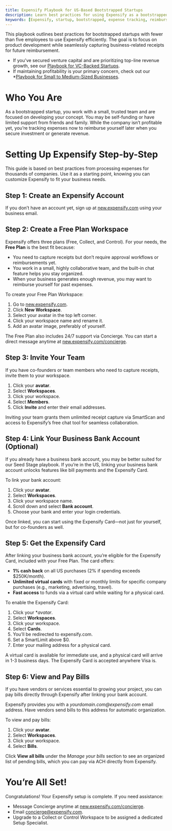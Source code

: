 ```yaml
---
title: Expensify Playbook for US-Based Bootstrapped Startups
description: Learn best practices for using Expensify as a bootstrapped startup with fewer than five employees.
keywords: [Expensify, startup, bootstrapped, expense tracking, reimbursement, workspace]
---
```

<div id="expensify-classic" markdown="1">
  
This playbook outlines best practices for bootstrapped startups with fewer than five employees to use Expensify efficiently. The goal is to focus on product development while seamlessly capturing business-related receipts for future reimbursement.

- If you've secured venture capital and are prioritizing top-line revenue growth, see our [Playbook for VC-Backed Startups](https://help.expensify.com/articles/playbooks/Expensify-Playbook-for-US-based-VC-Backed-Startups).
- If maintaining profitability is your primary concern, check out our *[Playbook for Small to Medium-Sized Businesses](https://help.expensify.com/articles/playbooks/Expensify-Playbook-for-Small-to-Medium-Sized-Businesses).

# Who You Are
As a bootstrapped startup, you work with a small, trusted team and are focused on developing your concept. You may be self-funding or have limited support from friends and family. While the company isn’t profitable yet, you’re tracking expenses now to reimburse yourself later when you secure investment or generate revenue.

# Setting Up Expensify Step-by-Step
This guide is based on best practices from processing expenses for thousands of companies. Use it as a starting point, knowing you can customize Expensify to fit your business needs.

## Step 1: Create an Expensify Account
If you don’t have an account yet, sign up at [new.expensify.com](https://new.expensify.com) using your business email.

## Step 2: Create a Free Plan Workspace
Expensify offers three plans (Free, Collect, and Control). For your needs, the **Free Plan** is the best fit because:

- You need to capture receipts but don’t require approval workflows or reimbursements yet.
- You work in a small, highly collaborative team, and the built-in chat feature helps you stay organized.
- When your business generates enough revenue, you may want to reimburse yourself for past expenses.

To create your Free Plan Workspace:

1. Go to [new.expensify.com](https://new.expensify.com).
2. Click **New Workspace**.
3. Select your avatar in the top left corner.
4. Click your workspace name and rename it.
5. Add an avatar image, preferably of yourself.

The Free Plan also includes 24/7 support via Concierge. You can start a direct message anytime at [new.expensify.com/concierge](https://new.expensify.com/concierge).

## Step 3: Invite Your Team
If you have co-founders or team members who need to capture receipts, invite them to your workspace.

1. Click your **avatar**.
2. Select **Workspaces**.
3. Click your workspace.
4. Select **Members**.
5. Click **Invite** and enter their email addresses.

Inviting your team grants them unlimited receipt capture via SmartScan and access to Expensify’s free chat tool for seamless collaboration.

## Step 4: Link Your Business Bank Account (Optional)
If you already have a business bank account, you may be better suited for our Seed Stage playbook. If you’re in the US, linking your business bank account unlocks features like bill payments and the Expensify Card.

To link your bank account:

1. Click your **avatar**.
2. Select **Workspaces**.
3. Click your workspace name.
4. Scroll down and select **Bank account**.
5. Choose your bank and enter your login credentials.

Once linked, you can start using the Expensify Card—not just for yourself, but for co-founders as well.

## Step 5: Get the Expensify Card
After linking your business bank account, you’re eligible for the Expensify Card, included with your Free Plan. The card offers:

- **1% cash back** on all US purchases (2% if spending exceeds $250K/month).
- **Unlimited virtual cards** with fixed or monthly limits for specific company purchases (e.g., marketing, advertising, travel).
- **Fast access** to funds via a virtual card while waiting for a physical card.

To enable the Expensify Card:

1. Click your **avatar*.
2. Select **Workspaces**.
3. Click your workspace.
4. Select **Cards**.
5. You’ll be redirected to expensify.com.
6. Set a SmartLimit above $0.
7. Enter your mailing address for a physical card.

A virtual card is available for immediate use, and a physical card will arrive in 1-3 business days. The Expensify Card is accepted anywhere Visa is.

## Step 6: View and Pay Bills
If you have vendors or services essential to growing your project, you can pay bills directly through Expensify after linking your bank account.

Expensify provides you with a *_yourdomain.com@expensify.com_* email address. Have vendors send bills to this address for automatic organization.

To view and pay bills:

1. Click your **avatar**.
2. Select **Workspaces**.
3. Click your workspace.
4. Select **Bills**.

Click **View all bills** under the *Manage your bills* section to see an organized list of pending bills, which you can pay via ACH directly from Expensify.

# You’re All Set!
Congratulations! Your Expensify setup is complete. If you need assistance:

- Message Concierge anytime at [new.expensify.com/concierge](https://new.expensify.com/concierge).
- Email concierge@expensify.com.
- Upgrade to a Collect or Control Workspace to be assigned a dedicated Setup Specialist.

</div>
